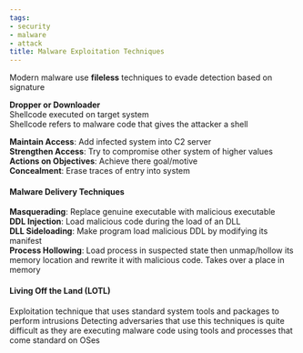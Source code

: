 ```yaml
---
tags:
- security
- malware
- attack
title: Malware Exploitation Techniques
---
```


Modern malware use **fileless** techniques to evade detection based on signature

**Dropper or Downloader**  
Shellcode executed on target system  
Shellcode refers to malware code that gives the attacker a shell 

**Maintain Access**: Add infected system into C2 server  
**Strengthen Access**: Try to compromise other system of higher values  
**Actions on Objectives**: Achieve there goal/motive  
**Concealment**: Erase traces of entry into system

#### Malware Delivery Techniques
**Masquerading**: Replace genuine executable with malicious executable  
**DDL Injection**: Load malicious code during the load of an DLL  
**DLL Sideloading**: Make program load malicious DDL by modifying its manifest  
**Process Hollowing**: Load process in suspected state then unmap/hollow its memory location and rewrite it with malicious code. Takes over a place in memory

#### Living Off the Land (LOTL)
Exploitation technique that uses standard system tools and packages to perform intrusions
Detecting adversaries that use this techniques is quite difficult as they are executing malware code using tools and processes that come standard on OSes
